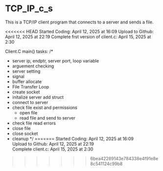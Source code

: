 # TCP_IP_c_s
This is a TCP/IP client program that connects to a server and sends a file.

<<<<<<< HEAD
Started Coding: April 12, 2025 at 16:09
Upload to Github: April 12, 2025 at 22:19
Complete frst version of client.c: April 15, 2025 at 2:30

Client.C main() tasks:
/* 
 * server ip, endptr, server port, loop variable
 * arguement checking
 * server setting
 * signal 
 * buffer allocate
 * File Transfer Loop
 * create socket
 * initalize server add struct
 * connect to server
 * check file exist and permissions
    * open file
     * read file and send to server
 * check file read errors
 * close file
 * close socket
 * cleanup
*/ 
=======
Started Coding: April 12, 2025 at 16:09  
Upload to Github: April 12, 2025 at 22:19  
Complete client.c: April 15, 2025 at 2:30  
>>>>>>> 6bea42289143e784338e4f91e8e8c541124c99b8
